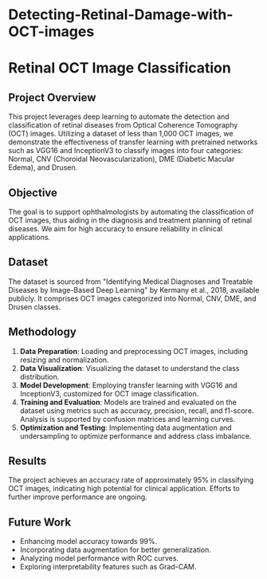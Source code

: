 # Detecting-Retinal-Damage-with-OCT-images
# Retinal OCT Image Classification

## Project Overview
This project leverages deep learning to automate the detection and classification of retinal diseases from Optical Coherence Tomography (OCT) images. Utilizing a dataset of less than 1,000 OCT images, we demonstrate the effectiveness of transfer learning with pretrained networks such as VGG16 and InceptionV3 to classify images into four categories: Normal, CNV (Choroidal Neovascularization), DME (Diabetic Macular Edema), and Drusen.

## Objective
The goal is to support ophthalmologists by automating the classification of OCT images, thus aiding in the diagnosis and treatment planning of retinal diseases. We aim for high accuracy to ensure reliability in clinical applications.

## Dataset
The dataset is sourced from "Identifying Medical Diagnoses and Treatable Diseases by Image-Based Deep Learning" by Kermany et al., 2018, available publicly. It comprises OCT images categorized into Normal, CNV, DME, and Drusen classes.

## Methodology
1. **Data Preparation**: Loading and preprocessing OCT images, including resizing and normalization.
2. **Data Visualization**: Visualizing the dataset to understand the class distribution.
3. **Model Development**: Employing transfer learning with VGG16 and InceptionV3, customized for OCT image classification.
4. **Training and Evaluation**: Models are trained and evaluated on the dataset using metrics such as accuracy, precision, recall, and f1-score. Analysis is supported by confusion matrices and learning curves.
5. **Optimization and Testing**: Implementing data augmentation and undersampling to optimize performance and address class imbalance.

## Results
The project achieves an accuracy rate of approximately 95% in classifying OCT images, indicating high potential for clinical application. Efforts to further improve performance are ongoing.

## Future Work
- Enhancing model accuracy towards 99%.
- Incorporating data augmentation for better generalization.
- Analyzing model performance with ROC curves.
- Exploring interpretability features such as Grad-CAM.

